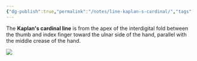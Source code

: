 ```yaml
---
{"dg-publish":true,"permalink":"/notes/line-kaplan-s-cardinal/","tags":["anatomy","hand"],"created":"2023-05-27T13:29:30.000-07:00","updated":"2023-05-27T16:14:01.000-07:00"}
---
```



The **Kaplan's cardinal line** is from the apex of the interdigital fold between the thumb and index finger toward the ulnar side of the hand, parallel with the middle crease of the hand.

![](https://i.imgur.com/P1jItls.png)

